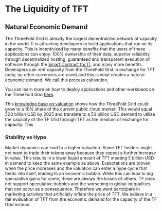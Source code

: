 # The Liquidity of TFT

## Natural Economic Demand
The ThreeFold Grid is already the largest decentralized network of capacity in the world. It is attracting developers to build applications that run on its capacity. This is incentivized by many benefits that the users of these applications can enjoy: 100% ownership of their data, superior reliability through decentralized hosting, guaranteed and transparent execution of software through the [Smart Contract for IT](smart_contract_for_it.md), and many more benefits. Developers can rent capacity from the ThreeFold Grid in exchange for TFT (only; no other currencies are used) and this is what creates a natural economic demand. We call this process cultivation.

You can learn more on how to deploy applications and other workloads on the ThreeFold Grid [here](https://cloud.threefold.io/).

This [knowledge base on valuation](src\token\token_grid_valuation.md) shows how the ThreeFold Grid could grow to a 10% share of the current public cloud market. This would equal 500 billion USD by 2025 and translate to a 50 billion USD demand to utilize the capacity of the TF Grid through TFT as the medium of exchange for capacity. This 

### Stability vs Hype
Market dynamics can lead to a higher valuation. Some TFT holders might not want to trade their tokens away because they expect a further increase in value. This results in a lower liquid amount of TFT meeting 5 billion USD in demand to keep the same example as above. Expectations are proven when the price increases and the valuation can enter a hype cycle that feeds into itself, leading to an economic bubble. While this can lead to big speculative gains for some, these are always the losses of others. TF does not support speculative bubbles and the worsening in global inequalities that can occur as a consequence. Therefore we wont participate in marketing activites that artificially inflate the price of TFT. We believe in a fair evaluation of TFT from the economic demand for the capacity of the TF Grid instead.

